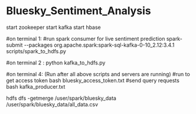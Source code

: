 # Bluesky_Sentiment_Analysis

start zookeeper
start kafka
start hbase

#on terminal 1:
#run spark consumer for live sentiment prediction
spark-submit  --packages org.apache.spark:spark-sql-kafka-0-10_2.12:3.4.1 scripts/spark_to_hdfs.py

#on terminal 2 :
python kafka_to_hdfs.py

#on terminal 4: (Run after all above scripts and servers are running)
#run to get access token 
bash bluesky_access_token.txt 
#send query requests
bash kafka_producer.txt

hdfs dfs -getmerge /user/spark/bluesky_data /user/spark/bluesky_data/all_data.csv
